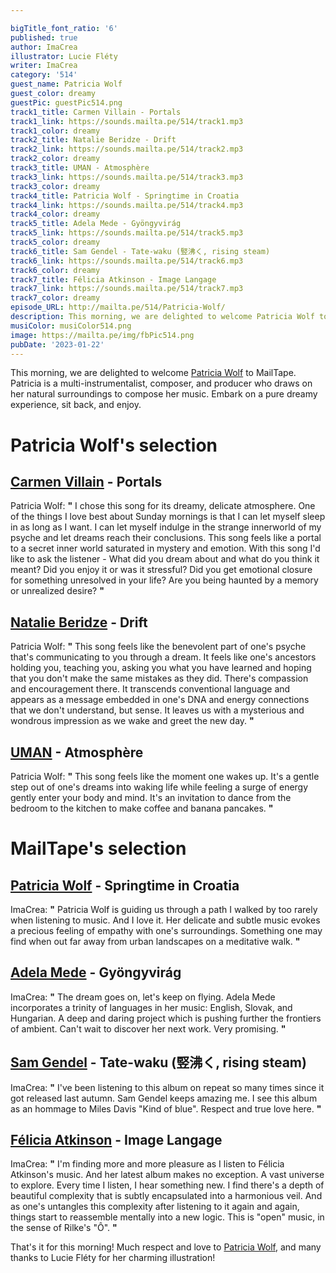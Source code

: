 ```yaml
---

bigTitle_font_ratio: '6'
published: true
author: ImaCrea
illustrator: Lucie Fléty
writer: ImaCrea
category: '514'
guest_name: Patricia Wolf
guest_color: dreamy
guestPic: guestPic514.png
track1_title: Carmen Villain - Portals
track1_link: https://sounds.mailta.pe/514/track1.mp3
track1_color: dreamy
track2_title: Natalie Beridze - Drift
track2_link: https://sounds.mailta.pe/514/track2.mp3
track2_color: dreamy
track3_title: UMAN - Atmosphère
track3_link: https://sounds.mailta.pe/514/track3.mp3
track3_color: dreamy
track4_title: Patricia Wolf - Springtime in Croatia
track4_link: https://sounds.mailta.pe/514/track4.mp3
track4_color: dreamy
track5_title: Adela Mede - Gyöngyvirág
track5_link: https://sounds.mailta.pe/514/track5.mp3
track5_color: dreamy
track6_title: Sam Gendel - Tate-waku (竪沸く, rising steam)
track6_link: https://sounds.mailta.pe/514/track6.mp3
track6_color: dreamy
track7_title: Félicia Atkinson - Image Langage
track7_link: https://sounds.mailta.pe/514/track7.mp3
track7_color: dreamy
episode_URL: http://mailta.pe/514/Patricia-Wolf/
description: This morning, we are delighted to welcome Patricia Wolf to MailTape. Patricia is a multi-instrumentalist, composer, and producer who draws on her natural surroundings to compose her music. Embark on a pure dreamy experience, sit back, and enjoy.
musiColor: musiColor514.png
image: https://mailta.pe/img/fbPic514.png
pubDate: '2023-01-22'
---
```

This morning, we are delighted to welcome [Patricia Wolf](https://patriciawolf.bandcamp.com/) to MailTape. Patricia is a multi-instrumentalist, composer, and producer who draws on her natural surroundings to compose her music. Embark on a pure dreamy experience, sit back, and enjoy.


# Patricia Wolf's selection

## [Carmen Villain](https://carmenvillain.bandcamp.com/) - Portals
Patricia Wolf: **"** I chose this song for its dreamy, delicate atmosphere. One of the things I love best about Sunday mornings is that I can let myself sleep in as long as I want. I can let myself indulge in the strange innerworld of my psyche and let dreams reach their conclusions. This song feels like a portal to a secret inner world saturated in mystery and emotion. With this song I'd like to ask the listener - What did you dream about and what do you think it meant? Did you enjoy it or was it stressful? Did you get emotional closure for something unresolved in your life? Are you being haunted by a memory or unrealized desire? **"** 

## [Natalie Beridze](https://room40.bandcamp.com/album/of-which-one-knows) - Drift 
Patricia Wolf: **"** This song feels like the benevolent part of one's psyche that's communicating to you through a dream. It feels like one's ancestors holding you, teaching you, asking you what you have learned and hoping that you don't make the same mistakes as they did. There's compassion and encouragement there. It transcends conventional language and appears as a message embedded in one's DNA and energy connections that we don't understand, but sense. It leaves us with a mysterious and wondrous impression as we wake and greet the new day. **"** 

## [UMAN](https://umanspirit.bandcamp.com/) - Atmosphère
Patricia Wolf: **"** This song feels like the moment one wakes up. It's a gentle step out of one's dreams into waking life while feeling a surge of energy gently enter your body and mind. It's an invitation to dance from the bedroom to the kitchen to make coffee and banana pancakes. **"** 

 
# MailTape's selection

## [Patricia Wolf](https://patriciawolf.bandcamp.com/) - Springtime in Croatia
ImaCrea: **"** Patricia Wolf is guiding us through a path I walked by too rarely when listening to music. And I love it. Her delicate and subtle music evokes a precious feeling of empathy with one's surroundings. Something one may find when out far away from urban landscapes on a meditative walk. **"** 

## [Adela Mede](https://adelamede.bandcamp.com) - Gyöngyvirág
ImaCrea: **"** The dream goes on, let's keep on flying. Adela Mede incorporates a trinity of languages in her music: English, Slovak, and Hungarian. A deep and daring project which is pushing further the frontiers of ambient. Can't wait to discover her next work. Very promising. **"** 

## [Sam Gendel](https://samgendel.bandcamp.com) - Tate-waku (竪沸く, rising steam)
ImaCrea: **"** I've been listening to this album on repeat so many times since it got released last autumn. Sam Gendel keeps amazing me. I see this album as an hommage to Miles Davis "Kind of blue". Respect and true love here. **"** 

## [Félicia Atkinson](https://feliciaatkinson.bandcamp.com) - Image Langage
ImaCrea: **"** I'm finding more and more pleasure as I listen to Félicia Atkinson's music. And her latest album makes no exception. A vast universe to explore. Every time I listen, I hear something new. I find there's a depth of beautiful complexity that is subtly encapsulated into a harmonious veil. And as one's untangles this complexity after listening to it again and again, things start to reassemble mentally into a new logic. This is "open" music, in the sense of Rilke's "Ô". **"** 

That's it for this morning! Much respect and love to [Patricia Wolf](https://patriciawolf.bandcamp.com/), and many thanks to Lucie Fléty for her charming illustration!
